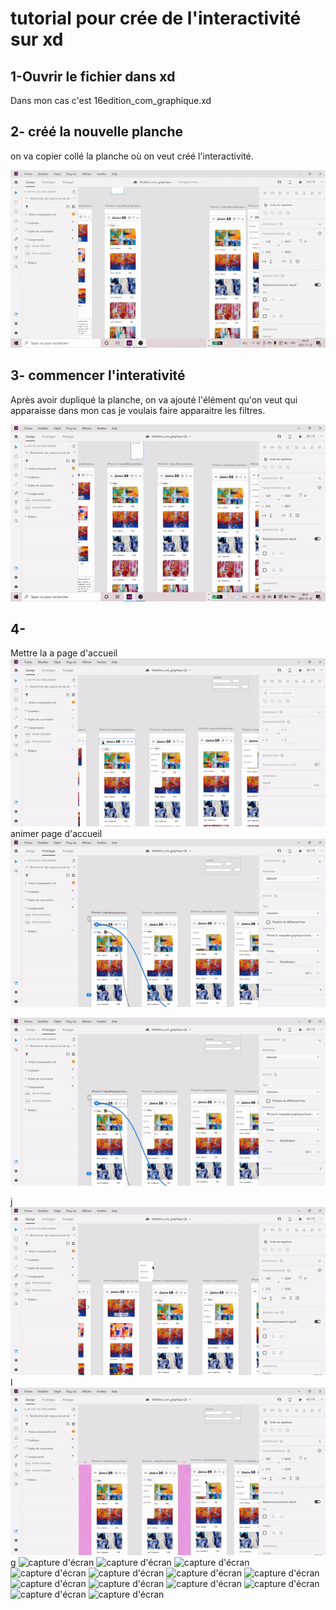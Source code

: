 # tutorial pour crée de l'interactivité sur xd
## 1-Ouvrir le fichier dans xd
Dans mon cas c'est 16edition_com_graphique.xd
 
## 2- créé la nouvelle planche

on va copier collé la planche où on veut créé l'interactivité.

![capture d'écran](media/capture_etape_1.gif)

## 3- commencer l'interativité
Après avoir dupliqué la planche, on va ajouté l'élément qu'on veut qui apparaisse dans mon cas je voulais faire apparaitre les filtres.


![capture d'écran etape 2](media/capture_etape_2.gif)

## 4- 
Mettre la a page d'accueil
![capture d'écran](media/ezgif.com-gif-maker7.gif)
animer page d'accueil
![capture d'écran](media/ezgif.com-gif-maker1.gif)

![capture d'écran](media/ezgif.com-gif-maker2.gif)

j
![capture d'écran](media/ezgif.com-gif-maker8.gif)
l
![capture d'écran](media/ezgif.com-gif-maker9.gif)
g
![capture d'écran](media/ezgif.com-gif-maker10if)
![capture d'écran](media/ezgif.com-gif-maker11if)
![capture d'écran](media/ezgif.com-gif-maker12if)
![capture d'écran](media/ezgif.com-gif-maker13if)
![capture d'écran](media/ezgif.com-gif-maker14if)
![capture d'écran](media/ezgif.com-gif-maker15if)
![capture d'écran](media/ezgif.com-gif-maker16if)
![capture d'écran](media/ezgif.com-gif-maker17if)
![capture d'écran](media/ezgif.com-gif-maker18if)
![capture d'écran](media/ezgif.com-gif-maker19if)
![capture d'écran](media/ezgif.com-gif-maker20if)
![capture d'écran](media/ezgif.com-gif-maker21if)
![capture d'écran](media/ezgif.com-gif-maker22if)


